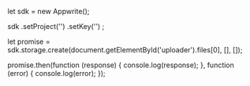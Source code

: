 let sdk = new Appwrite();

sdk
    .setProject('')
    .setKey('')
;

let promise = sdk.storage.create(document.getElementById('uploader').files[0], [], []);

promise.then(function (response) {
    console.log(response);
}, function (error) {
    console.log(error);
});